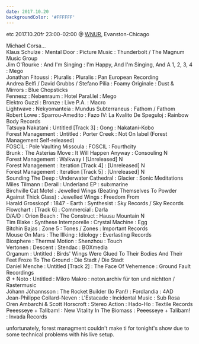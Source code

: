 ```yaml
---
date: 2017.10.20
backgroundColor: '#FFFFFF'
---
```


etc 2017.10.20fr 23:00-02:00 @ [WNUR](http://www.wnur.org/), Evanston-Chicago  

Michael Corsa...  
Klaus Schulze : Mental Door : Picture Music : Thunderbolt / The Magnum Music Group  
Jim O'Rourke : And I'm Singing : I'm Happy, And I'm Singing, And A 1, 2, 3, 4 : Mego  
Jonathan Fitoussi : Pluralis : Pluralis : Pan European Recording  
Andrea Belfi / David Grubbs / Stefano Pilia : Foamy Originale : Dust & Mirrors : Blue Chopsticks  
Fennesz : Nebenraum : Hotel Paral.lel : Mego  
Elektro Guzzi : Bronze : Live P.A. : Macro  
Lightwave : Nekyomanteia : Mundus Subterraneus : Fathom / Fathom  
Robert Lowe : Sparrou-Amedito : Fazo IV: La Kvalito De Speguloj : Rainbow Body Records  
Tatsuya Nakatani : Untitled \[Track 3\] : Gong : Nakatani-Kobo  
Forest Management : Untitled : Porter Creek : Not On label (Forest Management Self-released)  
FOSCIL : Pole Vaulting Missoula : FOSCIL : Fourthcity  
Brunk : The Asterias Move : It Will Happen Anyway : Consouling N  
Forest Management : Walkway I \[Unreleased\] N  
Forest Management : Iteration \[Track 4\] : \[Unreleased\] N  
Forest Management : Iteration \[Track 5\] : \[Unreleased\] N  
Sounding The Deep : Underwater Cathedral : Glacier : Sonic Meditations  
Miles Tilmann : Derail : Underland EP : sub:marine  
Birchville Cat Motel : Jewelled Wings (Beating Themselves To Powder Against Thick Glass) : Jewelled Wings : Freedom From  
Harald Grosskopf : 1847 - Earth : Synthesist : Sky Records / Sky Records  
Flowchart : \[Track 6\] : Commercial : Darla  
D/A/D : Orion Beach : The Construct : Hausu Mountain N  
Tim Blake : Synthese Intemporelle : Crystal Machine : Egg  
Bitchin Bajas : Zone 5 : Tones / Zones : Important Records  
Mouse On Mars : The Illking : Idiology : Everlasting Records  
Biosphere : Thermal Motion : Shenzhou : Touch  
Vertonen : Descent : Stendac : BOXmedia  
Organum : Untitled : Birds' Wings Were Glued To Their Bodies And Their Feet Froze To The Ground : Die Stadt / Die Stadt  
Daniel Menche : Untitled \[Track 2\] : The Face Of Vehemence : Ground Fault Recordings  
Ø + Noto : Untitled : Mikro Makro : noton.archiv für ton und nichtton / Rastermusic  
Jóhann Jóhannsson : The Rocket Builder (Io Pan!) : Fordlandia : 4AD  
Jean-Philippe Collard-Neven : L'Estacade : Incidental Music : Sub Rosa  
Oren Ambarchi & Scott Horscroft : Stereo Action : Hado-Ho : Textile Records  
Peeesseye + Talibam! : New Vitality In The Biomass : Peeesseye + Talibam! : Invada Records  

unfortunately, forest managment couldn't make ti for tonight's show due to some technical problems with his live setup.